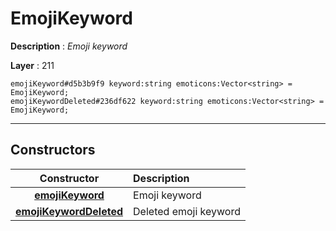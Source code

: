 # EmojiKeyword

**Description** : *Emoji keyword*

**Layer** : 211

```tl
emojiKeyword#d5b3b9f9 keyword:string emoticons:Vector<string> = EmojiKeyword;
emojiKeywordDeleted#236df622 keyword:string emoticons:Vector<string> = EmojiKeyword;
```

---

## Constructors

| Constructor | Description |
| :---: | :--- |
| [**emojiKeyword**](constructor/emojiKeyword) | Emoji keyword |
| [**emojiKeywordDeleted**](constructor/emojiKeywordDeleted) | Deleted emoji keyword |
